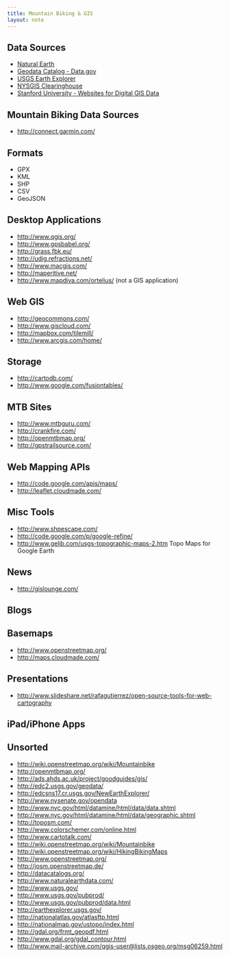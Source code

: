 ```yaml
---
title: Mountain Biking & GIS
layout: note
---
```


## Data Sources

- [Natural Earth](http://naturalearthdata.com/)
- [Geodata Catalog - Data.gov](http://www.data.gov/catalog/geodata)
- [USGS Earth Explorer](http://earthexplorer.usgs.gov/)
- [NYSGIS Clearinghouse](http://gis.ny.gov/)
- [Stanford University - Websites for Digital GIS Data](http://www-sul.stanford.edu/depts/gis/web.html)

## Mountain Biking Data Sources

- http://connect.garmin.com/

## Formats

- GPX
- KML
- SHP
- CSV
- GeoJSON

## Desktop Applications

- http://www.qgis.org/
- http://www.gpsbabel.org/
- http://grass.fbk.eu/
- http://udig.refractions.net/
- http://www.macgis.com/
- http://maperitive.net/
- http://www.mapdiva.com/ortelius/ (not a GIS application)

## Web GIS

- http://geocommons.com/
- http://www.giscloud.com/
- http://mapbox.com/tilemill/
- http://www.arcgis.com/home/

## Storage

- http://cartodb.com/
- http://www.google.com/fusiontables/

## MTB Sites

- http://www.mtbguru.com/
- http://crankfire.com/
- http://openmtbmap.org/
- http://gpstrailsource.com/

## Web Mapping APIs

- http://code.google.com/apis/maps/
- http://leaflet.cloudmade.com/

## Misc Tools

- http://www.shpescape.com/
- http://code.google.com/p/google-refine/
- http://www.gelib.com/usgs-topographic-maps-2.htm Topo Maps for Google Earth

## News

- http://gislounge.com/

## Blogs


## Basemaps

- http://www.openstreetmap.org/
- http://maps.cloudmade.com/

## Presentations

- http://www.slideshare.net/rafagutierrez/open-source-tools-for-web-cartography

## iPad/iPhone Apps

## Unsorted

- http://wiki.openstreetmap.org/wiki/Mountainbike
- http://openmtbmap.org/
- http://ads.ahds.ac.uk/project/goodguides/gis/
- http://edc2.usgs.gov/geodata/
- http://edcsns17.cr.usgs.gov/NewEarthExplorer/
- http://www.nysenate.gov/opendata
- http://www.nyc.gov/html/datamine/html/data/data.shtml
- http://www.nyc.gov/html/datamine/html/data/geographic.shtml
- http://toposm.com/
- http://www.colorschemer.com/online.html
- http://www.cartotalk.com/
- http://wiki.openstreetmap.org/wiki/Mountainbike
- http://wiki.openstreetmap.org/wiki/HikingBikingMaps
- http://www.openstreetmap.org/
- http://josm.openstreetmap.de/
- http://datacatalogs.org/
- http://www.naturalearthdata.com/
- http://www.usgs.gov/
- http://www.usgs.gov/pubprod/
- http://www.usgs.gov/pubprod/data.html
- http://earthexplorer.usgs.gov/
- http://nationalatlas.gov/atlasftp.html
- http://nationalmap.gov/ustopo/index.html
- http://gdal.org/frmt_geopdf.html
- http://www.gdal.org/gdal_contour.html
- http://www.mail-archive.com/qgis-user@lists.osgeo.org/msg06259.html

